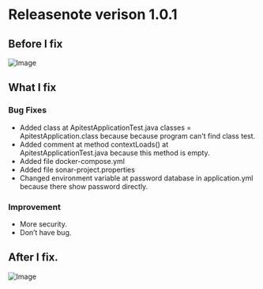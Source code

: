 # Releasenote verison 1.0.1
## Before I fix


![Image](https://github.com/user-attachments/assets/d62ac9ae-7036-4349-8c7d-126202a66156)


## What I fix

### Bug Fixes
* Added class at ApitestApplicationTest.java classes = ApitestApplication.class 
because because program can't find class test.
* Added comment at method contextLoads() at ApitestApplicationTest.java because this method is empty.
* Added file docker-compose.yml
* Added file sonar-project.properties
* Changed environment variable at password database in application.yml because there show password directly.

### Improvement
* More security.
* Don’t have bug.

## After I fix.


![Image](https://github.com/user-attachments/assets/f75797a0-5076-4ec2-b0d0-1e9f74971ac5)
